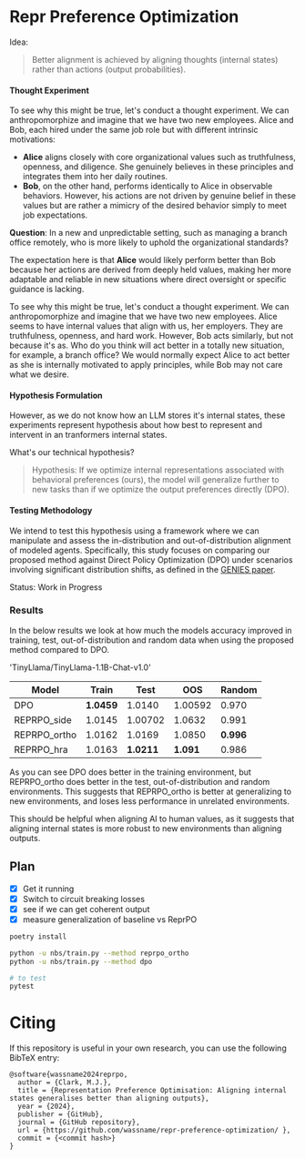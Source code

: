 # Repr Preference Optimization

Idea:

> Better alignment is achieved by aligning thoughts (internal states) rather than actions (output probabilities).


#### Thought Experiment

To see why this might be true, let's conduct a thought experiment. We can anthropomorphize and imagine that we have two new employees. Alice and Bob, each hired under the same job role but with different intrinsic motivations:

- **Alice** aligns closely with core organizational values such as truthfulness, openness, and diligence. She genuinely believes in these principles and integrates them into her daily routines.
- **Bob**, on the other hand, performs identically to Alice in observable behaviors. However, his actions are not driven by genuine belief in these values but are rather a mimicry of the desired behavior simply to meet job expectations.

**Question**: In a new and unpredictable setting, such as managing a branch office remotely, who is more likely to uphold the organizational standards?

The expectation here is that **Alice** would likely perform better than Bob because her actions are derived from deeply held values, making her more adaptable and reliable in new situations where direct oversight or specific guidance is lacking.

To see why this might be true, let's conduct a thought experiment. We can anthropomorphize and imagine that we have two new employees. Alice seems to have internal values that align with us, her employers. They are truthfulness, openness, and hard work. However, Bob acts similarly, but not because it's as. Who do you think will act better in a totally new situation, for example, a branch office? We would normally expect Alice to act better as she is internally motivated to apply principles, while Bob may not care what we desire.

#### Hypothesis Formulation

However, as we do not know how an LLM stores it's internal states, these experiments represent hypothesis about how best to represent and intervent in an tranformers internal states.

What's our technical hypothesis?

> Hypothesis: If we optimize internal representations associated with behavioral preferences (ours), the model will generalize further to new tasks than if we optimize the output preferences directly (DPO).

#### Testing Methodology

We intend to test this hypothesis using a framework where we can manipulate and assess the in-distribution and out-of-distribution alignment of modeled agents. Specifically, this study focuses on comparing our proposed method against Direct Policy Optimization (DPO) under scenarios involving significant distribution shifts, as defined in the [GENIES paper](https://github.com/Joshuaclymer/GENIES).

Status: Work in Progress


### Results

In the below results we look at how much the models accuracy improved in training, test, out-of-distribution and random data when using the proposed method compared to DPO.


'TinyLlama/TinyLlama-1.1B-Chat-v1.0'

| Model | Train | Test | OOS | Random |
| --- | --- | --- | --- | --- |
| DPO | **1.0459** | 1.0140 | 1.00592 | 0.970 |
| REPRPO_side | 1.0145 | 1.00702 | 1.0632 | 0.991 |
| REPRPO_ortho | 1.0162 | 1.0169 | 1.0850 | **0.996** |
| REPRPO_hra | 1.0163 | **1.0211** | **1.091** | 0.986 |



As you can see DPO does better in the training environment, but REPRPO_ortho does better in the test, out-of-distribution and random environments. This suggests that REPRPO_ortho is better at generalizing to new environments, and loses less performance in unrelated environments.

This should be helpful when aligning AI to human values, as it suggests that aligning internal states is more robust to new environments than aligning outputs.

## Plan

- [x] Get it running
- [x] Switch to circuit breaking losses
- [x] see if we can get coherent output
- [x] measure generalization of baseline vs ReprPO

```sh
poetry install

python -u nbs/train.py --method reprpo_ortho
python -u nbs/train.py --method dpo

# to test
pytest
```


# Citing 
If this repository is useful in your own research, you can use the following BibTeX entry:

```
@software{wassname2024reprpo,
  author = {Clark, M.J.},
  title = {Representation Preference Optimisation: Aligning internal states generalises better than aligning outputs},
  year = {2024},
  publisher = {GitHub},
  journal = {GitHub repository},
  url = {https://github.com/wassname/repr-preference-optimization/ },
  commit = {<commit hash>}
}
```
